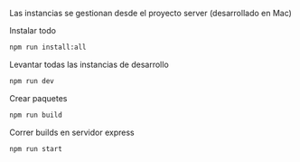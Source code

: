 Las instancias se gestionan desde el proyecto server (desarrollado en Mac)

Instalar todo
```bash
npm run install:all
```

Levantar todas las instancias de desarrollo
```bash
npm run dev
```

Crear paquetes
```bash
npm run build
```

Correr builds en servidor express
```bash
npm run start
```
